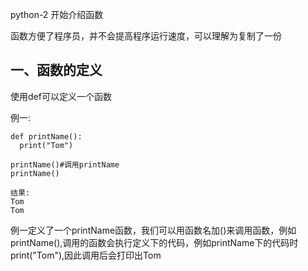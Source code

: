 python-2 开始介绍函数

函数方便了程序员，并不会提高程序运行速度，可以理解为复制了一份
## 一、函数的定义
使用def可以定义一个函数

例一:

    def printName():
      print("Tom")
    
    printName()#调用printName
    printName()
    
    结果:
    Tom
    Tom
例一定义了一个printName函数，我们可以用函数名加()来调用函数，例如printName(),调用的函数会执行定义下的代码，例如printName下的代码时print("Tom"),因此调用后会打印出Tom

